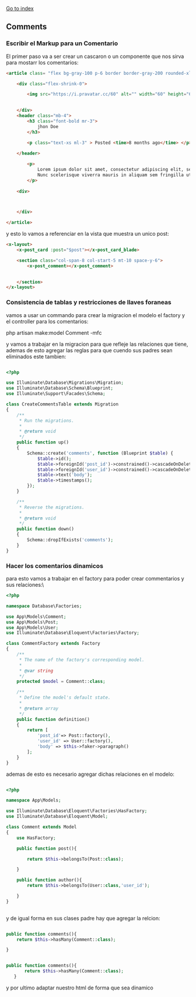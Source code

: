 [Go to index](../README.md)

## Comments

### Escribir el Markup para un Comentario

El primer paso va a ser crear un cascaron o un componente que nos sirva para mostarr los comentarios:

```html
<article class= "flex bg-gray-100 p-6 border border-gray-200 rounded-xl space-x-4" >

    <div class="flex-shrink-0">

        <img src="https://i.pravatar.cc/60" alt="" width="60" height="60" class="rounded-xl">
        

    </div>
    <header class="mb-4">
        <h3 class="font-bold mr-3">
            jhon Doe
        </h3>

        <p class="text-xs ml-3" > Posted <time>8 months ago</time> </p>    
        
    </header>

        <p>
            Lorem ipsum dolor sit amet, consectetur adipiscing elit, sed do eiusmod tempor incididunt ut labore et dolore magna aliqua. 
            Nunc scelerisque viverra mauris in aliquam sem fringilla ut morbi. Cras fermentum odio eu feugiat pretium nibh ipsum consequat nisl. 
        </p>
           
    <div>



    </div>

</article>    
```

y esto lo vamos  a referenciar en la vista que muestra un unico post:

```html
<x-layout>
    <x-post_card :post="$post"></x-post_card_blade>

    <section class="col-span-8 col-start-5 mt-10 space-y-6"> 
        <x-post_comment></x-post_comment>
     

    </section>    
</x-layout>
```


### Consistencia de tablas y restricciones de llaves foraneas

vamos a usar un commando para crear la migracion el modelo el factory y el controller para los comentarios:

php artisan make:model Comment -mfc

y vamos a trabajar en la migracion para que refleje las relaciones que tiene, ademas de esto agregar las reglas para que cuendo sus padres sean eliminados este tambien:

```php

<?php

use Illuminate\Database\Migrations\Migration;
use Illuminate\Database\Schema\Blueprint;
use Illuminate\Support\Facades\Schema;

class CreateCommentsTable extends Migration
{
    /**
     * Run the migrations.
     *
     * @return void
     */
    public function up()
    {
        Schema::create('comments', function (Blueprint $table) {
            $table->id();
            $table->foreignId('post_id')->constrained()->cascadeOnDelete();
            $table->foreignId('user_id')->constrained()->cascadeOnDelete();
            $table->text('body');
            $table->timestamps();
        });
    }

    /**
     * Reverse the migrations.
     *
     * @return void
     */
    public function down()
    {
        Schema::dropIfExists('comments');
    }
}


```

### Hacer los comentarios dinamicos

para esto vamos a trabajar en el factory para poder crear commentarios y sus relaciones:\

```php
<?php

namespace Database\Factories;

use App\Models\Comment;
use App\Models\Post;
use App\Models\User;
use Illuminate\Database\Eloquent\Factories\Factory;

class CommentFactory extends Factory
{
    /**
     * The name of the factory's corresponding model.
     *
     * @var string
     */
    protected $model = Comment::class;

    /**
     * Define the model's default state.
     *
     * @return array
     */
    public function definition()
    {
        return [
            'post_id'=> Post::factory(),
            'user_id' => User::factory(),
            'body' => $this->faker->paragraph()
        ];
    }
}

```

ademas de esto es necesario agregar dichas relaciones en el modelo:

```php

<?php

namespace App\Models;

use Illuminate\Database\Eloquent\Factories\HasFactory;
use Illuminate\Database\Eloquent\Model;

class Comment extends Model
{
    use HasFactory;

    public function post(){

        return $this->belongsTo(Post::class);

    }

    public function author(){
        return $this->belongsTo(User::class,'user_id');

    }
}
 

```

y de igual forma en sus clases padre hay que agregar la relcion:

```php

public function comments(){
    return $this->hasMany(Comment::class);

}

```


```php

public function comments(){
       return $this->hasMany(Comment::class);
   }

```

y por ultimo adaptar nuestro html de forma que sea dinamico